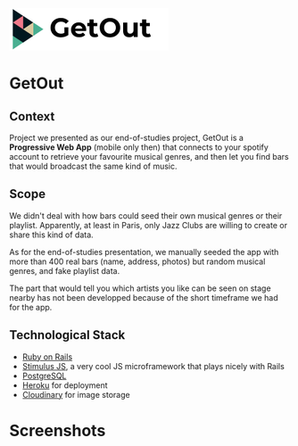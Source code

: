 ![GetOut Logo](https://raw.githubusercontent.com/Lomig/getout/master/app/assets/images/logo.png)
# GetOut

## Context

Project we presented as our end-of-studies project, GetOut is a **Progressive Web App** (mobile only then) that connects to your spotify account to retrieve your favourite musical genres, and then let you find bars that would broadcast the same kind of music.

## Scope

We didn't deal with how bars could seed their own musical genres or their playlist. Apparently, at least in Paris, only Jazz Clubs are willing to create or share this kind of data.

As for the end-of-studies presentation, we manually seeded the app with more than 400 real bars (name, address, photos) but random musical genres, and fake playlist data.

The part that would tell you which artists you like can be seen on stage nearby has not been developped because of the short timeframe we had for the app.

## Technological Stack

- [Ruby on Rails](https://rubyonrails.org)
- [Stimulus JS](https://stimulusjs.org), a very cool JS microframework that plays nicely with Rails
- [PostgreSQL](https://www.postgresql.org)
- [Heroku](https://heroku.com) for deployment
- [Cloudinary](https://cloudinary.com) for image storage

# Screenshots


